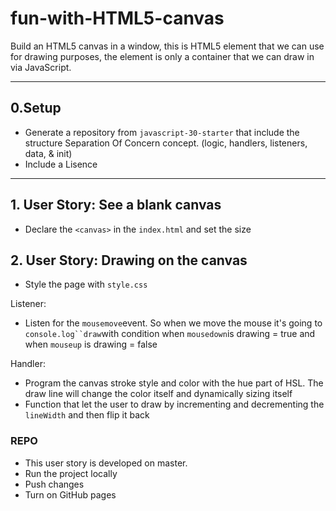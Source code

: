 # fun-with-HTML5-canvas

 Build an HTML5 canvas in a window, this is HTML5 element that we can use for drawing purposes, the element is only a container that we can draw in via JavaScript.

---

## 0.Setup

- Generate a repository from `javascript-30-starter` that include the structure Separation Of Concern concept. (logic, handlers, listeners, data, & init)
- Include a Lisence

---

## 1. User Story: See a blank canvas

- Declare the `<canvas>` in the `index.html` and set the size

## 2. User Story: Drawing on the canvas

- Style the page with `style.css`

Listener:

- Listen for the `mousemove`event. So when we move the mouse it's going to `console.log``draw`with condition when `mousedown`is drawing = true and when `mouseup` is drawing = false

Handler:

- Program the canvas stroke style and color with the hue part of HSL. The draw line will change the color itself and dynamically sizing itself
- Function that let the user to draw by incrementing and decrementing the `lineWidth` and then flip it back

### REPO

- This user story is developed on master.
- Run the project locally
- Push changes
- Turn on GitHub pages
